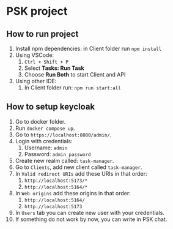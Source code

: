 # PSK project

## How to run project
1. Install npm dependencies: in Client folder run `npm install`   
2. Using VSCode:
   1. `Ctrl + Shift + P`
   2. Select **Tasks: Run Task**
   3. Choose **Run Both** to start Client and API
3. Using other IDE:
   1. In Client folder run: `npm run start:all`

## How to setup keycloak
1. Go to docker folder.
2. Run `docker compose up`.
3. Go to `https://localhost:8080/admin/`.
4. Login with credentials:
   1. Username: `admin`
   2. Password: `admin_password`
5. Create new realm called: `task-manager`.
6. Go to `Clients`, add new client called `task-manager`.
7. In `Valid redirect URIs` add these URIs in that order:
   1. `http://localhost:5173/*`
   2. `http://localhost:5164/*`
8. In `Web origins` add these origins in that order:
   1. `http://localhost:5164/`
   2. `http://localhost:5173`
9. In `Users` tab you can create new user with your credentials.
10. If something do not work by now, you can write in PSK chat.